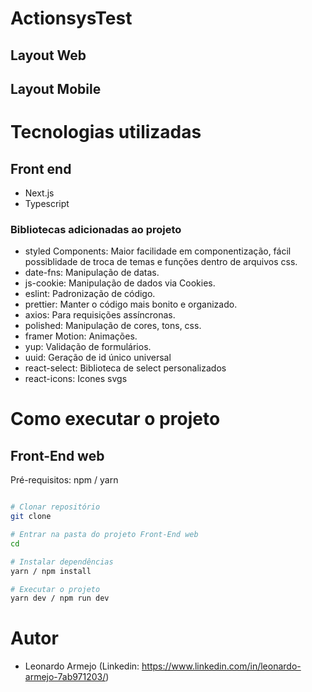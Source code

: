 # ActionsysTest

## Layout Web



## Layout Mobile



# Tecnologias utilizadas

## Front end
- Next.js
- Typescript

### Bibliotecas adicionadas ao projeto

- styled Components: Maior facilidade em componentização, fácil possiblidade de troca de temas e funções dentro de arquivos css.
- date-fns: Manipulação de datas.
- js-cookie: Manipulação de dados via Cookies.
- eslint: Padronização de código.
- prettier: Manter o código mais bonito e organizado.
- axios: Para requisições assíncronas.
- polished: Manipulação de cores, tons, css.
- framer Motion: Animações.
- yup: Validação de formulários.
- uuid: Geração de id único universal
- react-select: Biblioteca de select personalizados
- react-icons: Icones svgs

# Como executar o projeto

## Front-End web
Pré-requisitos: npm / yarn

```bash

# Clonar repositório
git clone

# Entrar na pasta do projeto Front-End web
cd

# Instalar dependências
yarn / npm install

# Executar o projeto
yarn dev / npm run dev

```

# Autor

* Leonardo Armejo (Linkedin: https://www.linkedin.com/in/leonardo-armejo-7ab971203/)
